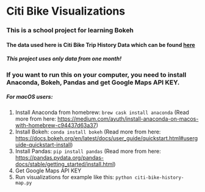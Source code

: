 # Citi Bike Visualizations

### This is a school project for learning Bokeh

#### The data used here is Citi Bike Trip History Data which can be found [here](https://s3.amazonaws.com/tripdata/index.html)
##### This project uses only data from one month!

### If you want to run this on your computer, you need to install Anaconda, Bokeh, Pandas and get Google Maps API KEY.

##### For macOS users: 
1. Install Anaconda from homebrew: ``brew cask install anaconda`` (Read more from here: https://medium.com/ayuth/install-anaconda-on-macos-with-homebrew-c94437d63a37)
2. Install Bokeh: ``conda install bokeh`` (Read more from here: https://docs.bokeh.org/en/latest/docs/user_guide/quickstart.html#userguide-quickstart-install)
3. Install Pandas: ``pip install pandas`` (Read more from here: https://pandas.pydata.org/pandas-docs/stable/getting_started/install.html)
4. Get Google Maps API KEY
5. Run visualizations for example like this: ``python citi-bike-history-map.py``